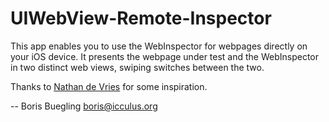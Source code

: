 UIWebView-Remote-Inspector
==========================

This app enables you to use the WebInspector for webpages directly on
your iOS device. It presents the webpage under test and the WebInspector
in two distinct web views, swiping switches between the two.

Thanks to [Nathan de Vries][1] for some inspiration.

--
Boris Buegling <boris@icculus.org>

[1]:
http://atnan.com/blog/2011/11/17/enabling-remote-debugging-via-private-apis-in-mobile-safari/

